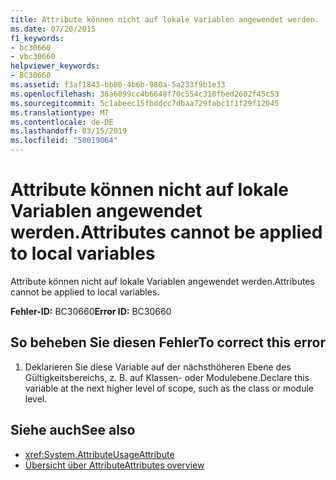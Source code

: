 ```yaml
---
title: Attribute können nicht auf lokale Variablen angewendet werden.
ms.date: 07/20/2015
f1_keywords:
- bc30660
- vbc30660
helpviewer_keywords:
- BC30660
ms.assetid: f3af1843-bb80-4b6b-980a-5a233f9b1e33
ms.openlocfilehash: 36a6099cc4b6648f70c554c310fbed2602f45c53
ms.sourcegitcommit: 5c1abeec15fbddcc7dbaa729fabc1f1f29f12045
ms.translationtype: MT
ms.contentlocale: de-DE
ms.lasthandoff: 03/15/2019
ms.locfileid: "58019064"
---
```

# <a name="attributes-cannot-be-applied-to-local-variables"></a><span data-ttu-id="7e035-102">Attribute können nicht auf lokale Variablen angewendet werden.</span><span class="sxs-lookup"><span data-stu-id="7e035-102">Attributes cannot be applied to local variables</span></span>
<span data-ttu-id="7e035-103">Attribute können nicht auf lokale Variablen angewendet werden.</span><span class="sxs-lookup"><span data-stu-id="7e035-103">Attributes cannot be applied to local variables.</span></span>  
  
 <span data-ttu-id="7e035-104">**Fehler-ID:** BC30660</span><span class="sxs-lookup"><span data-stu-id="7e035-104">**Error ID:** BC30660</span></span>  
  
## <a name="to-correct-this-error"></a><span data-ttu-id="7e035-105">So beheben Sie diesen Fehler</span><span class="sxs-lookup"><span data-stu-id="7e035-105">To correct this error</span></span>  
  
1.  <span data-ttu-id="7e035-106">Deklarieren Sie diese Variable auf der nächsthöheren Ebene des Gültigkeitsbereichs, z. B. auf Klassen- oder Modulebene.</span><span class="sxs-lookup"><span data-stu-id="7e035-106">Declare this variable at the next higher level of scope, such as the class or module level.</span></span>  
  
## <a name="see-also"></a><span data-ttu-id="7e035-107">Siehe auch</span><span class="sxs-lookup"><span data-stu-id="7e035-107">See also</span></span>

- <xref:System.AttributeUsageAttribute>
- [<span data-ttu-id="7e035-108">Übersicht über Attribute</span><span class="sxs-lookup"><span data-stu-id="7e035-108">Attributes overview</span></span>](~/docs/visual-basic/programming-guide/concepts/attributes/index.md)
